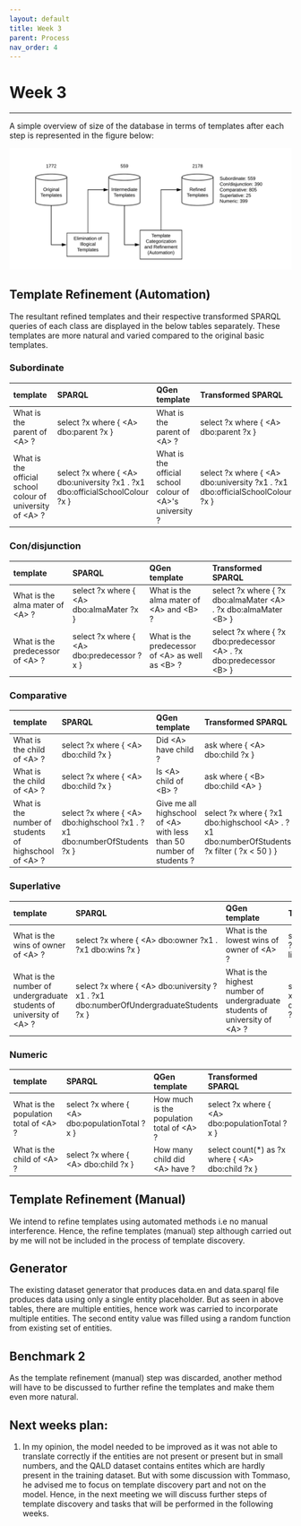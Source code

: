 ```yaml
---
layout: default
title: Week 3
parent: Process
nav_order: 4
---
```


# Week 3

---

A simple overview of size of the database in terms of templates after each step is represented in the figure below:

![](../../assets/images/Template_Update1.png)

## Template Refinement (Automation)

The resultant refined templates and their respective transformed SPARQL queries of each class are displayed in the below tables separately. These templates are more natural and varied compared to the original basic templates.

### Subordinate
<div class="code-example" markdown="1">

| template        | SPARQL | QGen template   | Transformed SPARQL |
|:-------------|:------------------|:-------------|:------------------|
| What is the parent of \<A> ? | select ?x where { \<A> dbo:parent ?x } | What is the parent of \<A> ? | select ?x where { \<A> dbo:parent ?x } |
| What is the official school colour of university of \<A> ? | select ?x where { \<A> dbo:university ?x1 . ?x1 dbo:officialSchoolColour ?x } | What is the official school colour of \<A>'s university ?  | select ?x where { \<A> dbo:university ?x1 . ?x1 dbo:officialSchoolColour ?x } |

</div>

### Con/disjunction
<div class="code-example" markdown="1">

| template        | SPARQL | QGen template   | Transformed SPARQL |
|:-------------|:------------------|:-------------|:------------------|
| What is the alma mater of \<A> ? | select ?x where { \<A> dbo:almaMater ?x } | What is the alma mater of \<A> and \<B> ? | select ?x where { ?x dbo:almaMater \<A> . ?x dbo:almaMater \<B> } |
| What is the predecessor of \<A> ? | select ?x where { \<A> dbo:predecessor ?x } | What is the predecessor of \<A> as well as \<B> ? | select ?x where { ?x dbo:predecessor \<A> . ?x dbo:predecessor \<B> } |

</div>

### Comparative
<div class="code-example" markdown="1">

| template        | SPARQL | QGen template   | Transformed SPARQL |
|:-------------|:------------------|:-------------|:------------------|
| What is the child of \<A> ? | select ?x where { \<A> dbo:child ?x } | Did \<A> have child ? | ask where { \<A> dbo:child ?x } |
| What is the child of \<A> ? | select ?x where { \<A> dbo:child ?x } | Is \<A> child of \<B> ? | ask where { \<B> dbo:child \<A> } |
| What is the number of students of highschool of \<A> ? | select ?x where { \<A> dbo:highschool ?x1 . ?x1 dbo:numberOfStudents ?x } | Give me all highschool of \<A> with less than 50 number of students ? | select ?x where { ?x1 dbo:highschool \<A> . ?x1 dbo:numberOfStudents ?x filter ( ?x < 50 ) } |

</div>


### Superlative
<div class="code-example" markdown="1">

| template        | SPARQL | QGen template   | Transformed SPARQL |
|:-------------|:------------------|:-------------|:------------------|
| What is the wins of owner of \<A> ? | select ?x where { \<A> dbo:owner ?x1 . ?x1 dbo:wins ?x } | What is the lowest wins of owner of \<A> ? | select ?x where { \<A> dbo:owner ?x1 . ?x1 dbo:wins ?x } order by asc(?x) limit 1 |
| What is the number of undergraduate students of university of \<A> ? | select ?x where { \<A> dbo:university ?x1 . ?x1 dbo:numberOfUndergraduateStudents ?x } | What is the highest number of undergraduate students of university of \<A> ? | select ?x where { \<A> dbo:university ?x1 . ?x1 dbo:numberOfUndergraduateStudents ?x } order by desc(?x) limit 1 |

</div>

### Numeric
<div class="code-example" markdown="1">

| template        | SPARQL | QGen template   | Transformed SPARQL |
|:-------------|:------------------|:-------------|:------------------|
| What is the population total of \<A> ? | select ?x where { \<A> dbo:populationTotal ?x } | How much is the population total of \<A> ? | select ?x where { \<A> dbo:populationTotal ?x } | 
| What is the child of \<A> ? | select ?x where { \<A> dbo:child ?x } | How many child did \<A> have ? | select count(*) as ?x where { \<A> dbo:child ?x } |

</div>

## Template Refinement (Manual)

We intend to refine templates using automated methods i.e no manual interference. Hence, the refine templates (manual) step although carried out by me will not be included in the process of template discovery. 

## Generator

The existing dataset generator that produces data.en and data.sparql file produces data using only a single entity placeholder. But as seen in above tables, there are multiple entities, hence work was carried to incorporate multiple entities. The second entity value was filled using a random function from existing set of entities.

## Benchmark 2

As the template refinement (manual) step was discarded, another method will have to be discussed to further refine the templates and make them even more natural. 

## Next weeks plan:

1. In my opinion, the model needed to be improved as it was not able to translate correctly if the entities are not present or present but in small numbers, and the QALD dataset contains entites which are hardly present in the training dataset. But with some discussion with Tommaso, he advised me to focus on template discovery part and not on the model. Hence, in the next meeting we will discuss further steps of template discovery and tasks that will be performed in the following weeks.
